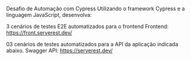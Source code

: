 Desafio de Automação com Cypress
Utilizando o framework Cypress e a linguagem JavaScript, desenvolva:

3 cenários de testes E2E automatizados para o frontend
Frontend: https://front.serverest.dev/

03 cenários de testes automatizados para a API da aplicação indicada abaixo.
Swagger API: https://serverest.dev/
